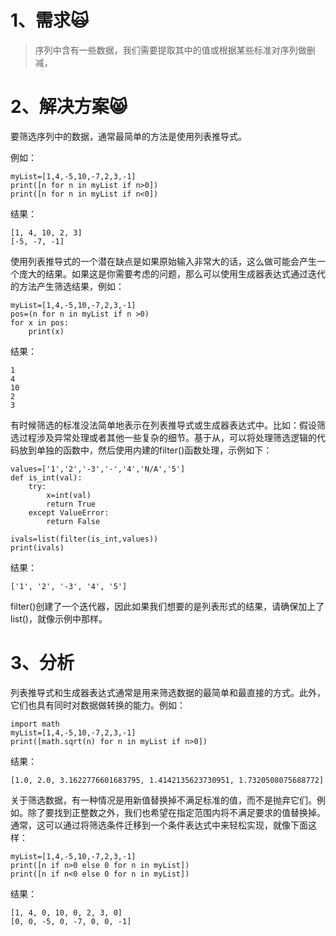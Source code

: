 # 1、需求🙀

> 序列中含有一些数据，我们需要提取其中的值或根据某些标准对序列做删减，

# 2、解决方案😸

要筛选序列中的数据，通常最简单的方法是使用列表推导式。

例如：

```
myList=[1,4,-5,10,-7,2,3,-1]
print([n for n in myList if n>0])
print([n for n in myList if n<0])
```

结果：

```
[1, 4, 10, 2, 3]
[-5, -7, -1]
```

使用列表推导式的一个潜在缺点是如果原始输入非常大的话，这么做可能会产生一个庞大的结果。如果这是你需要考虑的问题，那么可以使用生成器表达式通过迭代的方法产生筛选结果，例如：

```
myList=[1,4,-5,10,-7,2,3,-1]
pos=(n for n in myList if n >0)
for x in pos:
    print(x)
```

结果：

```
1
4
10
2
3
```

有时候筛选的标准没法简单地表示在列表推导式或生成器表达式中。比如：假设筛选过程涉及异常处理或者其他一些复杂的细节。基于从，可以将处理筛选逻辑的代码放到单独的函数中，然后使用内建的filter\(\)函数处理，示例如下：

```
values=['1','2','-3','-','4','N/A','5']
def is_int(val):
    try:
        x=int(val)
        return True
    except ValueError:
        return False

ivals=list(filter(is_int,values))
print(ivals)
```

结果：

```
['1', '2', '-3', '4', '5']
```

filter\(\)创建了一个迭代器，因此如果我们想要的是列表形式的结果，请确保加上了list\(\)，就像示例中那样。

# 3、分析

列表推导式和生成器表达式通常是用来筛选数据的最简单和最直接的方式。此外，它们也具有同时对数据做转换的能力。例如：

```
import math
myList=[1,4,-5,10,-7,2,3,-1]
print([math.sqrt(n) for n in myList if n>0])
```

结果：

```
[1.0, 2.0, 3.1622776601683795, 1.4142135623730951, 1.7320508075688772]
```

关于筛选数据，有一种情况是用新值替换掉不满足标准的值，而不是抛弃它们。例如。除了要找到正整数之外，我们也希望在指定范围内将不满足要求的值替换掉。通常，这可以通过将筛选条件迁移到一个条件表达式中来轻松实现，就像下面这样：

```
myList=[1,4,-5,10,-7,2,3,-1]
print([n if n>0 else 0 for n in myList])
print([n if n<0 else 0 for n in myList])

```

结果：

```
[1, 4, 0, 10, 0, 2, 3, 0]
[0, 0, -5, 0, -7, 0, 0, -1]
```



